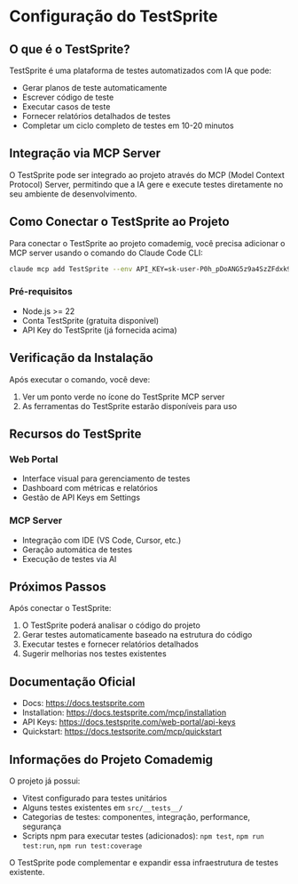 # Configuração do TestSprite

## O que é o TestSprite?

TestSprite é uma plataforma de testes automatizados com IA que pode:
- Gerar planos de teste automaticamente
- Escrever código de teste
- Executar casos de teste
- Fornecer relatórios detalhados de testes
- Completar um ciclo completo de testes em 10-20 minutos

## Integração via MCP Server

O TestSprite pode ser integrado ao projeto através do MCP (Model Context Protocol) Server, permitindo que a IA gere e execute testes diretamente no seu ambiente de desenvolvimento.

## Como Conectar o TestSprite ao Projeto

Para conectar o TestSprite ao projeto comademig, você precisa adicionar o MCP server usando o comando do Claude Code CLI:

```bash
claude mcp add TestSprite --env API_KEY=sk-user-P0h_pDoANG5z9a4SzZFdxk9Mmhb-KpgQQqeva4-hlkOcVWYcU4ljQkRX3NbMlkq1Vt6P9LtHPyCTaseHXe91_PpcOHwTizuKNGiEdTBQXB-uHTo0pMfT4e1rsMdA0huUKkY -- npx @testsprite/testsprite-mcp@latest
```

### Pré-requisitos

- Node.js >= 22
- Conta TestSprite (gratuita disponível)
- API Key do TestSprite (já fornecida acima)

## Verificação da Instalação

Após executar o comando, você deve:
1. Ver um ponto verde no ícone do TestSprite MCP server
2. As ferramentas do TestSprite estarão disponíveis para uso

## Recursos do TestSprite

### Web Portal
- Interface visual para gerenciamento de testes
- Dashboard com métricas e relatórios
- Gestão de API Keys em Settings

### MCP Server
- Integração com IDE (VS Code, Cursor, etc.)
- Geração automática de testes
- Execução de testes via AI

## Próximos Passos

Após conectar o TestSprite:
1. O TestSprite poderá analisar o código do projeto
2. Gerar testes automaticamente baseado na estrutura do código
3. Executar testes e fornecer relatórios detalhados
4. Sugerir melhorias nos testes existentes

## Documentação Oficial

- Docs: https://docs.testsprite.com
- Installation: https://docs.testsprite.com/mcp/installation
- API Keys: https://docs.testsprite.com/web-portal/api-keys
- Quickstart: https://docs.testsprite.com/mcp/quickstart

## Informações do Projeto Comademig

O projeto já possui:
- Vitest configurado para testes unitários
- Alguns testes existentes em `src/__tests__/`
- Categorias de testes: componentes, integração, performance, segurança
- Scripts npm para executar testes (adicionados): `npm test`, `npm run test:run`, `npm run test:coverage`

O TestSprite pode complementar e expandir essa infraestrutura de testes existente.
